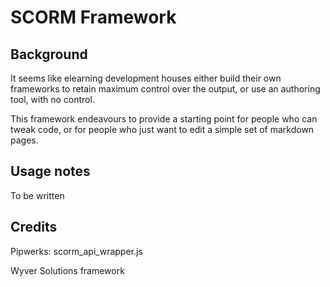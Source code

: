 # SCORM Framework

## Background

It seems like elearning development houses either build their own frameworks to retain maximum control over the output, or use an authoring tool, with no control.

This framework endeavours to provide a starting point for people who can tweak code, or for people who just want to edit a simple set of markdown pages.


## Usage notes

To be written

## Credits

Pipwerks: scorm_api_wrapper.js

Wyver Solutions framework